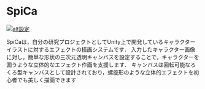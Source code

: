 # SpiCa

[![alt設定](http://img.youtube.com/vi/dqhAPPa-0oQ/0.jpg)](https://www.youtube.com/watch?v=dqhAPPa-0oQ)

SpiCaは，自分の研究プロジェクトとしてUnity上で開発しているキャラクターイラストに対するエフェクトの描画システムです．
入力したキャラクター画像に対し，簡単な形状の三次元透明キャンバスを設定することで，キャラクターを囲うような立体的なエフェクト作画を支援します．
キャンバスは回転可能なろくろ型キャンバスとして設計されており，螺旋形のような立体的エフェクトを初心者でも美しく描画できます
